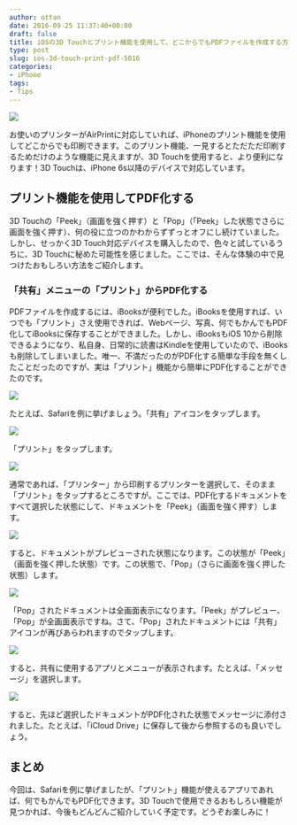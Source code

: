 ```yaml
---
author: ottan
date: 2016-09-25 11:37:40+00:00
draft: false
title: iOSの3D Touchとプリント機能を使用して、どこからでもPDFファイルを作成する方法
type: post
slug: ios-3d-touch-print-pdf-5016
categories:
- iPhone
tags:
- Tips
---
```


![](/uploads/2016/09/160925-57e7b2efe1570.jpg)






お使いのプリンターがAirPrintに対応していれば、iPhoneのプリント機能を使用してどこからでも印刷できます。このプリント機能、一見するとただただ印刷するためだけのような機能に見えますが、3D Touchを使用すると、より便利になります！3D Touchは、iPhone 6s以降のデバイスで対応しています。





## プリント機能を使用してPDF化する





3D Touchの「Peek」（画面を強く押す）と「Pop」（「Peek」した状態でさらに画面を強く押す）、何の役に立つのかわからずずっとオフにし続けていました。しかし、せっかく3D Touch対応デバイスを購入したので、色々と試しているうちに、3D Touchに秘めた可能性を感じました。ここでは、そんな体験の中で見つけたおもしろい方法をご紹介します。





### 「共有」メニューの「プリント」からPDF化する





PDFファイルを作成するには、iBooksが便利でした。iBooksを使用すれば、いつでも「プリント」さえ使用できれば、Webページ、写真、何でもかんでもPDF化してiBooksに保存することができました。しかし、iBooksもiOS 10から削除できるようになり、私自身、日常的に読書はKindleを使用していたので、iBooksも削除してしまいました。唯一、不満だったのがPDF化する簡単な手段を無くしたことだったのですが、実は「プリント」機能から簡単にPDF化することができたのです。





![](/uploads/2016/09/160925-57e7b2f63193d.png)






たとえば、Safariを例に挙げましょう。「共有」アイコンをタップします。





![](/uploads/2016/09/160925-57e7b2fc2b7e3.png)






「プリント」をタップします。





![](/uploads/2016/09/160925-57e7b3016752b.png)






通常であれば、「プリンター」から印刷するプリンターを選択して、そのまま「プリント」をタップするところですが。ここでは、PDF化するドキュメントをすべて選択した状態にして、ドキュメントを「Peek」（画面を強く押す）します。





![](/uploads/2016/09/160925-57e7b30775fe2.png)






すると、ドキュメントがプレビューされた状態になります。この状態が「Peek」（画面を強く押した状態）です。この状態で、「Pop」（さらに画面を強く押した状態）します。





![](/uploads/2016/09/160925-57e7b30ddebfc.png)






「Pop」されたドキュメントは全画面表示になります。「Peek」がプレビュー、「Pop」が全画面表示ですね。さて、「Pop」されたドキュメントには「共有」アイコンが再びあらわれますのでタップします。





![](/uploads/2016/09/160925-57e7b312cdac2.png)






すると、共有に使用するアプリとメニューが表示されます。たとえば、「メッセージ」を選択します。





![](/uploads/2016/09/160925-57e7b31848634.png)






すると、先ほど選択したドキュメントがPDF化された状態でメッセージに添付されました。たとえば、「iCloud Drive」に保存して後から参照するのも良いでしょう。





## まとめ





今回は、Safariを例に挙げましたが、「プリント」機能が使えるアプリであれば、何でもかんでもPDF化できます。3D Touchで使用できるおもしろい機能が見つかれば、今後もどんどんご紹介していく予定です。どうぞお楽しみに！
